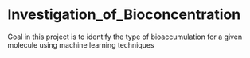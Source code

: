 # Investigation_of_Bioconcentration
Goal in this project is to identify the type of bioaccumulation for a given molecule using machine learning techniques

